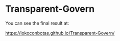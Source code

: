 # Transparent-Govern

You can see the final result at:

https://lokoconbotas.github.io/Transparent-Govern/
